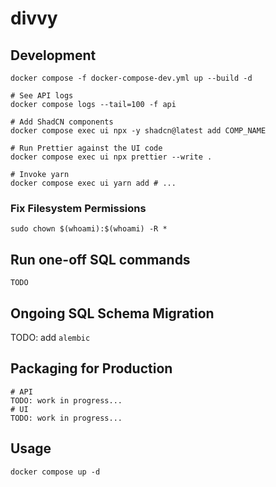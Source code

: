 # divvy

## Development

```shell
docker compose -f docker-compose-dev.yml up --build -d

# See API logs
docker compose logs --tail=100 -f api

# Add ShadCN components
docker compose exec ui npx -y shadcn@latest add COMP_NAME

# Run Prettier against the UI code
docker compose exec ui npx prettier --write .

# Invoke yarn
docker compose exec ui yarn add # ...
```

### Fix Filesystem Permissions

```shell
sudo chown $(whoami):$(whoami) -R *
```

## Run one-off SQL commands

```shell
TODO
```

## Ongoing SQL Schema Migration

TODO: add `alembic`

## Packaging for Production

```shell
# API
TODO: work in progress...
# UI
TODO: work in progress...
```

## Usage
```shell
docker compose up -d
```
